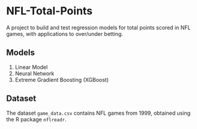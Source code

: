 # NFL-Total-Points
A project to build and test regression models for total points scored in NFL games, with applications to over/under betting.

## Models

1. Linear Model
2. Neural Network
3. Extreme Gradient Boosting (XGBoost)

## Dataset
The dataset `game_data.csv` contains NFL games from 1999, obtained using the R package `nflreadr`.
